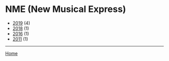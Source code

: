 # NME (New Musical Express)

  * [2019](./nme-new-musical-express-2019.md/) (4)
  * [2018](./nme-new-musical-express-2018.md/) (1)
  * [2016](./nme-new-musical-express-2016.md/) (1)
  * [2011](./nme-new-musical-express-2011.md/) (1)
----

[Home](../)

